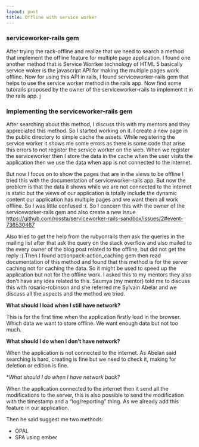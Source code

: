 ```yaml
---
layout: post
title: Offline with service worker
---
```


### serviceworker-rails gem ###

After trying the rack-offline and realize that we need to search a method that implement the offline feature for multiple page application. I found one another method that is Service Worrker technology of HTML 5 basically service woker is the javascript API for making the multiple pages work offline. Now for using this API in rails, I found serviceworker-rails gem that helps to use the service worker method in the rails app. Now find some tutorails proposed by the owner of the serviceworker-rails to implement it in the rails app. j

### Implementing the serviceworker-rails gem ###

After searching about this method, I discuss this with my mentors and they appreciated this method. So I started working on it. I create a new page in the public directory to simple cache the assets. While registering the service worker it shows me some errors as there is some code that arise this errors to not register the service worker on the web. When we register the serviceworker then I store the data in the cache when the user visits the application then we use the data when app is not connected to the internet. 

But now I focus on to show the pages that are in the views to be offline I tried this with the documentation of serviceworker-rails app. But now the problem is that the data it shows while we are not connected to the internet is static but the views of our  application is totally include the dynamic content our application has multiple pages and we want them all work offline. So I was little confused :(. So I concern this with the owner of the serviceworker-rails gem and also create a new issue https://github.com/rossta/serviceworker-rails-sandbox/issues/2#event-736530467

Also tried to get the help from the rubyonrails then ask the queries in the mailing list after that ask the query on the stack overflow and also mailed to the every owner of the blog post related to the offline, but did not get the reply :(.Then I found actionpack-action_caching gem then read documentation of this method and found that this method is for the server caching not for caching the data. So it might be used to speed up the application but not for the offline work. I asked this to my mentors they also don't have any idea related to this. Saumya (my mentor) told me to discuss this with rosario-robinson and she referred me Sylvain Abelar and we discuss all the aspects and the method we tried. 

**What should I load when I still have network?**

This is for the first time when the application firstly load in the browser. Which data we want to store offline. We want enough data but not too much. 

**What should I do when I don’t have network?**

When the application is not connected to the internet. As Abelan said searching is hard, creating is fine but we need to check it, making for deletion or edition is fine.

**What should I do when I have network back?*

When the application connected to the internet then it send all the modifications to the server, this is also possible to send the modification with the timestamp and a “log/reporting” thing. As we already add this feature in our application.

Then he said suggest me two methods:

* OPAL
* SPA using ember
